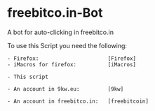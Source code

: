 # freebitco.in-Bot
A bot for auto-clicking in freebitco.in


To use this Script you need the following:

	- Firefox:						[Firefox]
	- iMacros for firefox:			[iMacros]
	
	- This script

	- An account in 9kw.eu:			[9kw]
	
	- An account in freebitco.in:	[freebitcoin]


	
[Firefox]:https://www.mozilla.org/en-US/firefox/all/
[iMacros]:https://addons.mozilla.org/es/firefox/addon/imacros-for-firefox/
[9kw]:https://www.9kw.eu
[freebitcoin]:http://freebitco.in/?r=1327941
